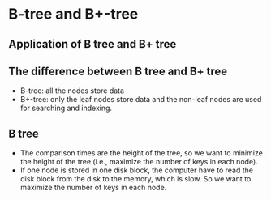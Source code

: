 # B-tree and B+-tree

## Application of B tree and B+ tree

## The difference between B tree and B+ tree

- B-tree: all the nodes store data
- B+-tree: only the leaf nodes store data and the non-leaf nodes are used for searching and indexing.

## B tree

- The comparison times are the height of the tree, so we want to minimize the height of the tree (i.e., maximize the number of keys in each node).
- If one node is stored in one disk block, the computer have to read the disk block from the disk to the memory, which is slow. So we want to maximize the number of keys in each node.
